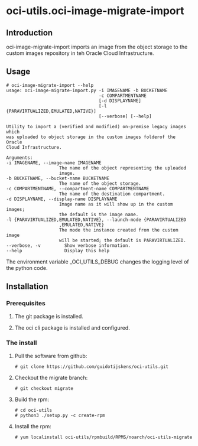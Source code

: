 # oci-utils.oci-image-migrate-import

## Introduction

oci-image-migrate-import imports an image from the object storage to the
custom images repository in teh Oracle Cloud Infrastructure.

## Usage

    # oci-image-migrate-import --help
    usage: oci-image-migrate-import.py -i IMAGENAME -b BUCKETNAME
                                       -c COMPARTMENTNAME 
                                       [-d DISPLAYNAME]
                                       [-l {PARAVIRTUALIZED,EMULATED,NATIVE}]
                                       [--verbose] [--help]

    Utility to import a (verified and modified) on-premise legacy images which
    was uploaded to object storage in the custom images folderof the Oracle
    Cloud Infrastructure.

    Arguments:
    -i IMAGENAME, --image-name IMAGENAME
                        The name of the object representing the uploaded
                        image.
    -b BUCKETNAME, --bucket-name BUCKETNAME
                        The name of the object storage.
    -c COMPARTMENTNAME, --compartment-name COMPARTMENTNAME
                        The name of the destination compartment.
    -d DISPLAYNAME, --display-name DISPLAYNAME
                        Image name as it will show up in the custom images;
                        the default is the image name.
    -l {PARAVIRTUALIZED,EMULATED,NATIVE}, --launch-mode {PARAVIRTUALIZED
                        ,EMULATED,NATIVE}
                        The mode the instance created from the custom image
                        will be started; the default is PARAVIRTUALIZED.
    --verbose, -v         Show verbose information.
    --help                Display this help

The environment variable _OCI_UTILS_DEBUG changes the logging level of
the python code.
 
## Installation

### Prerequisites

   1. The git package is installed.

   1. The oci cli package is installed and configured.

### The install

1. Pull the software from github:

       # git clone https://github.com/guidotijskens/oci-utils.git

1. Checkout the migrate branch:

       # git checkout migrate

1. Build the rpm:

       # cd oci-utils
       # python3 ./setup.py -c create-rpm

1. Install the rpm:

       # yum localinstall oci-utils/rpmbuild/RPMS/noarch/oci-utils-migrate
